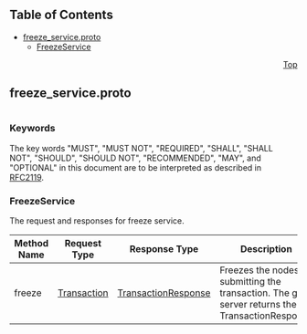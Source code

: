 ## Table of Contents

- [freeze_service.proto](#freeze_service-proto)
    - [FreezeService](#proto-FreezeService)
  



<a name="freeze_service-proto"></a>
<p align="right"><a href="#top">Top</a></p>

## freeze_service.proto
#

### Keywords
The key words "MUST", "MUST NOT", "REQUIRED", "SHALL", "SHALL NOT",
"SHOULD", "SHOULD NOT", "RECOMMENDED", "MAY", and "OPTIONAL" in this
document are to be interpreted as described in [RFC2119](https://www.ietf.org/rfc/rfc2119).

 <!-- end messages -->

 <!-- end enums -->

 <!-- end HasExtensions -->


<a name="proto-FreezeService"></a>

### FreezeService
The request and responses for freeze service.

| Method Name | Request Type | Response Type | Description |
| ----------- | ------------ | ------------- | ------------|
| freeze | [Transaction](#proto-Transaction) | [TransactionResponse](#proto-TransactionResponse) | Freezes the nodes by submitting the transaction. The grpc server returns the TransactionResponse |

 <!-- end services -->



